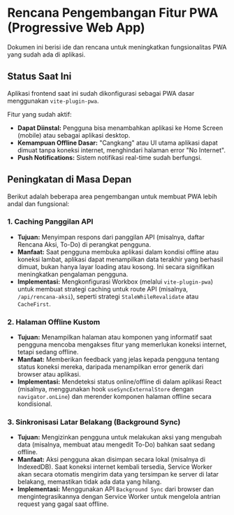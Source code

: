 # Rencana Pengembangan Fitur PWA (Progressive Web App)

Dokumen ini berisi ide dan rencana untuk meningkatkan fungsionalitas PWA yang sudah ada di aplikasi.

## Status Saat Ini

Aplikasi frontend saat ini sudah dikonfigurasi sebagai PWA dasar menggunakan `vite-plugin-pwa`.

Fitur yang sudah aktif:
- **Dapat Diinstal:** Pengguna bisa menambahkan aplikasi ke Home Screen (mobile) atau sebagai aplikasi desktop.
- **Kemampuan Offline Dasar:** "Cangkang" atau UI utama aplikasi dapat dimuat tanpa koneksi internet, menghindari halaman error "No Internet".
- **Push Notifications:** Sistem notifikasi real-time sudah berfungsi.

## Peningkatan di Masa Depan

Berikut adalah beberapa area pengembangan untuk membuat PWA lebih andal dan fungsional:

### 1. Caching Panggilan API

- **Tujuan:** Menyimpan respons dari panggilan API (misalnya, daftar Rencana Aksi, To-Do) di perangkat pengguna.
- **Manfaat:** Saat pengguna membuka aplikasi dalam kondisi offline atau koneksi lambat, aplikasi dapat menampilkan data terakhir yang berhasil dimuat, bukan hanya layar loading atau kosong. Ini secara signifikan meningkatkan pengalaman pengguna.
- **Implementasi:** Mengkonfigurasi Workbox (melalui `vite-plugin-pwa`) untuk membuat strategi caching untuk route API (misalnya, `/api/rencana-aksi`), seperti strategi `StaleWhileRevalidate` atau `CacheFirst`.

### 2. Halaman Offline Kustom

- **Tujuan:** Menampilkan halaman atau komponen yang informatif saat pengguna mencoba mengakses fitur yang memerlukan koneksi internet, tetapi sedang offline.
- **Manfaat:** Memberikan feedback yang jelas kepada pengguna tentang status koneksi mereka, daripada menampilkan error generik dari browser atau aplikasi.
- **Implementasi:** Mendeteksi status online/offline di dalam aplikasi React (misalnya, menggunakan hook `useSyncExternalStore` dengan `navigator.onLine`) dan merender komponen halaman offline secara kondisional.

### 3. Sinkronisasi Latar Belakang (Background Sync)

- **Tujuan:** Mengizinkan pengguna untuk melakukan aksi yang mengubah data (misalnya, membuat atau mengedit To-Do) bahkan saat sedang offline.
- **Manfaat:** Aksi pengguna akan disimpan secara lokal (misalnya di IndexedDB). Saat koneksi internet kembali tersedia, Service Worker akan secara otomatis mengirim data yang tersimpan ke server di latar belakang, memastikan tidak ada data yang hilang.
- **Implementasi:** Menggunakan API `Background Sync` dari browser dan mengintegrasikannya dengan Service Worker untuk mengelola antrian request yang gagal saat offline.
